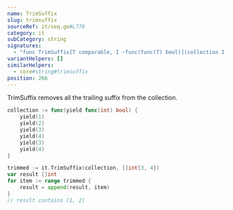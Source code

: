 ```yaml
---
name: TrimSuffix
slug: trimsuffix
sourceRef: it/seq.go#L778
category: it
subCategory: string
signatures:
  - "func TrimSuffix[T comparable, I ~func(func(T) bool)](collection I, suffix []T) I"
variantHelpers: []
similarHelpers:
  - core#string#trimsuffix
position: 266
---
```


TrimSuffix removes all the trailing suffix from the collection.

```go
collection := func(yield func(int) bool) {
    yield(1)
    yield(2)
    yield(3)
    yield(4)
    yield(3)
    yield(4)
}

trimmed := it.TrimSuffix(collection, []int{3, 4})
var result []int
for item := range trimmed {
    result = append(result, item)
}
// result contains [1, 2]
```